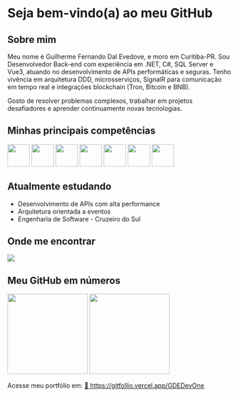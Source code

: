 # Seja bem-vindo(a) ao meu GitHub

## Sobre mim
Meu nome é Guilherme Fernando Dal Evedove, e moro em Curitiba-PR. Sou Desenvolvedor Back-end com experiência em .NET, C#, SQL Server e Vue3, atuando no desenvolvimento de APIs performáticas e seguras. Tenho vivência em arquitetura DDD, microsserviços, SignalR para comunicação em tempo real e integrações blockchain (Tron, Bitcoin e BNB).

Gosto de resolver problemas complexos, trabalhar em projetos desafiadores e aprender continuamente novas tecnologias.

## Minhas principais competências

<div> <img src="https://cdn.jsdelivr.net/gh/devicons/devicon@latest/icons/csharp/csharp-original.svg" width="50" height="50"/> <img src="https://cdn.jsdelivr.net/gh/devicons/devicon@latest/icons/dotnetcore/dotnetcore-original.svg" width="50" height="50"/> <img src="https://cdn.jsdelivr.net/gh/devicons/devicon@latest/icons/python/python-original-wordmark.svg" width="50" height="50"/> <img src="https://cdn.jsdelivr.net/gh/devicons/devicon@latest/icons/microsoftsqlserver/microsoftsqlserver-original-wordmark.svg" width="50" height="50"/> <img src="https://cdn.jsdelivr.net/gh/devicons/devicon@latest/icons/mysql/mysql-original-wordmark.svg" width="50" height="50"/> <img src="https://cdn.jsdelivr.net/gh/devicons/devicon@latest/icons/postgresql/postgresql-original-wordmark.svg" width="50" height="50"/> <img src="https://cdn.jsdelivr.net/gh/devicons/devicon@latest/icons/vuejs/vuejs-original-wordmark.svg" width="50" height="50"/> </div>

## Atualmente estudando

- Desenvolvimento de APIs com alta performance
- Arquitetura orientada a eventos
- Engenharia de Software - Cruzeiro do Sul

## Onde me encontrar

<div> 
  <a href="https://www.linkedin.com/in/guilherme-fernando-dal-evedove-224a16182/" target="_blank"> <img src="https://img.shields.io/badge/-LinkedIn-%230077B5?style=for-the-badge&logo=linkedin&logoColor=white" target="_blank"/> </a> 
</div>

## Meu GitHub em números

<div> <img height="180em" src="https://github-readme-stats.vercel.app/api?username=GDEDevOne&show_icons=true&theme=dracula&include_all_commits=true&count_private=true"/> <img height="180em" src="https://github-readme-stats.vercel.app/api/top-langs/?username=GDEDevOne&layout=compact&langs_count=7&theme=dracula"/> </div>


Acesse meu portfólio em: 
<a href="https://gitfollio.vercel.app/GDEDevOne"> 🔗
  https://gitfollio.vercel.app/GDEDevOne
</a>

<!-- GitFolio:start
{
  "gitfolio": "on",
  "name": "Guilherme Dal Evedove",
  "email": "evedoveguilherme@gmail.com",
  "tagline": "Backend Developer",
  "avatar_url": "https://avatars.githubusercontent.com/u/102301792?v=4",
  "website": "",
  "githubUser": "GDEDevOne",
  "linkedinUser": "https://www.linkedin.com/in/guilherme-fernando-dal-evedove-224a16182/",
  "about": "Desenvolvedor Back-end com experiência em .NET, C#, SQL Server e Vue3, atuando no
desenvolvimento de APIs performáticas e seguras. Experiência prática em arquitetura DDD,
microsserviços, SignalR para comunicação em tempo real e integrações blockchain (Tron, Bitcoin e
BNB). 

Forte atuação em metodologias ágeis (Scrum/Kanban), publicações em Azure e versionamento
com Git. Motivado por desafios técnicos, aprendizado contínuo e busca por soluções que entreguem
impacto e inovação.",
  "showStars": true,
  "showFollowers": true,
  "followers": 2,
  "following": 4,
  "themeId": "dark",
  "tech": [
  ".NET | C# | Angular | Vue.js | SQL Server"
],
  "projects": [
  {
    "id": 1039791473,
    "repoName": "user-management",
    "url": "https://github.com/GDEDevOne/user-management",
    "stars": 0,
    "description": "Sistema de gerenciamento de usuários construído com .NET 8 (backend) e Angular (frontend), incluindo funcionalidades de autenticação, cadastro, edição, ativação/desativação e alteração de senha.",
    "image": "",
    "techs": [
      "C#",
      "Angular"
    ],
    "deploy": "",
    "highlighted": false
  },
  {
    "id": 1036890987,
    "repoName": "blockchain-address-manager",
    "url": "https://github.com/GDEDevOne/blockchain-address-manager",
    "stars": 0,
    "description": "Este projeto permite criar e consultar saldo de endereços nas redes BNB, Polygon, Ethereum e Tron, servindo como demonstração das minhas habilidades em integração com blockchain, arquitetura de sistemas e lógica de programação.",
    "image": "",
    "techs": [
      "C#"
    ],
    "deploy": "",
    "highlighted": false
  }
]
}
GitFolio:end -->
  

